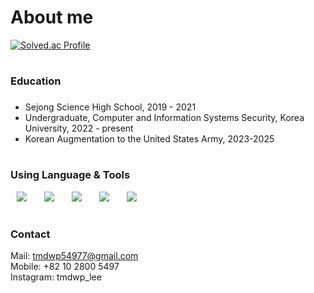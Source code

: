 # About me

[![Solved.ac Profile](http://mazassumnida.wtf/api/v2/generate_badge?boj=tmdwp54977)](https://solved.ac/tmdwp54977/)

# <h3>Education<h3>
- Sejong Science High School, 2019 - 2021<br/>
- Undergraduate, Computer and Information Systems Security, Korea University, 2022 - present
- Korean Augmentation to the United States Army, 2023-2025
  
# <h3>Using Language & Tools</h3>
<div>
<img src="https://img.shields.io/badge/C-A8B9CC?style=flat-square&logo=C&logoColor=white" style="height : auto; margin-left : 10px; margin-right : 10px;"/></a>&nbsp;
<img src="https://img.shields.io/badge/C++-00599C?style=flat-square&logo=C%2B%2B&logoColor=white" style="height : auto; margin-left : 10px; margin-right : 10px;"/></a>&nbsp;
<img src="https://img.shields.io/badge/Python-3776AB?style=flat-square&logo=Python&logoColor=white" style="height : auto; margin-left : 10px; margin-right : 10px;"/></a>&nbsp;
<img src="https://img.shields.io/badge/html5-%23E34F26.svg?style=flat-square&logo=html5&logoColor=white" style="height : auto; margin-left : 10px; margin-right : 10px;"/></a>&nbsp;
<img src="https://img.shields.io/badge/javascript-%23323330.svg?style=flat-square&logo=javascript&logoColor=%23F7DF1E" style="height : auto; margin-left : 10px; margin-right : 10px;"/></a>&nbsp;

</div>

# <h3>Contact</h3>
Mail: tmdwp54977@gmail.com<br/>
Mobile: +82 10 2800 5497<br/>
Instagram: tmdwp_lee
